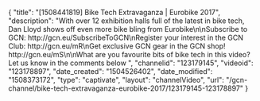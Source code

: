 {
    "title": "[1508441819] Bike Tech Extravaganza  | Eurobike 2017",
    "description": "With over 12 exhibition halls full of the latest in bike tech, Dan Lloyd shows off even more bike bling from Eurobike\n\nSubscribe to GCN: http:\/\/gcn.eu\/SubscribeToGCN\nRegister your interest in the GCN Club: http:\/\/gcn.eu\/mR\nGet exclusive GCN gear in the GCN shop! http:\/\/gcn.eu\/mS\n\nWhat are you favourite bits of bike tech in this video? Let us know in the comments below ",
    "channelid": "123179145",
    "videoid": "123178897",
    "date_created": "1504526402",
    "date_modified": "1508373172",
    "type": "captivate",
    "layout": "channelVideo",
    "url": "\/gcn-channel\/bike-tech-extravaganza-eurobike-2017\/123179145-123178897"
}